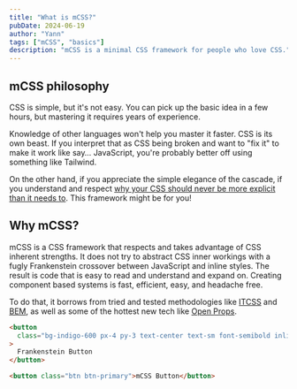 ```yaml
---
title: "What is mCSS?"
pubDate: 2024-06-19
author: "Yann"
tags: ["mCSS", "basics"]
description: "mCSS is a minimal CSS framework for people who love CSS."
---
```


## mCSS philosophy

CSS is simple, but it's not easy. You can pick up the basic idea in a few hours, but mastering it requires years of experience.

Knowledge of other languages won't help you master it faster. CSS is its own beast. If you interpret that as CSS being broken and want to "fix it" to make it work like say… JavaScript, you're probably better off using something like Tailwind.

On the other hand, if you appreciate the simple elegance of the cascade, if you understand and respect [why your CSS should never be more explicit than it needs to][1]. This framework might be for you!

## Why mCSS?

mCSS is a CSS framework that respects and takes advantage of CSS inherent strengths. It does not try to abstract CSS inner workings with a fugly Frankenstein crossover between JavaScript and inline styles. The result is code that is easy to read and understand and expand on. Creating component based systems is fast, efficient, easy, and headache free.

To do that, it borrows from tried and tested methodologies like [ITCSS](/news/what-is-itcss) and [BEM](https://en.bem.info/methodology/), as well as some of the hottest new tech like [Open Props](https://open-props.style).

```html
<button
  class="bg-indigo-600 px-4 py-3 text-center text-sm font-semibold inline-block text-white cursor-pointer uppercase transition duration-200 ease-in-out rounded-md hover:bg-indigo-700 focus-visible:outline-none focus-visible:ring-2 focus-visible:ring-indigo-600 focus-visible:ring-offset-2 active:scale-95"
>
  Frankenstein Button
</button>

<button class="btn btn-primary">mCSS Button</button>
```

[1]: https://css-tricks.com/why-is-css-frustrating/
